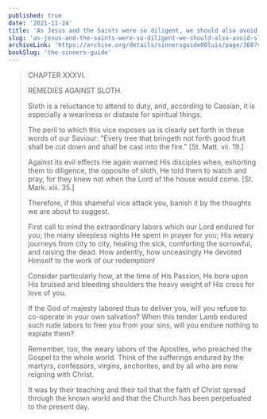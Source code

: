 ```yaml
---
published: true
date: '2021-11-24'
title: 'As Jesus and the Saints were so diligent, we should also avoid Sloth'
slug: 'as-jesus-and-the-saints-were-so-diligent-we-should-also-avoid-sloth'
archiveLink: 'https://archive.org/details/sinnersguide00luis/page/368?view=theater'
bookSlug: 'the-sinners-guide'
---
```


> CHAPTER XXXVI.
>
> REMEDIES AGAINST SLOTH.
>
> Sloth is a reluctance to attend to duty, and, according to Cassian, it is especially a weariness or distaste for spiritual things.
>
> The peril to which this vice exposes us is clearly set forth in these words of our Saviour: "Every tree that bringeth not forth good fruit shall be cut down and shall be cast into the fire." [St. Matt. vii. 19.]
>
> Against its evil effects He again warned His disciples when, exhorting them to diligence, the opposite of sloth, He told them to watch and pray, for they knew not when the Lord of the house would come. [St. Mark. xiii. 35.]
>
> Therefore, if this shameful vice attack you, banish it by the thoughts we are about to suggest.
>
> First call to mind the extraordinary labors which our Lord endured for you; the many sleepless nights He spent in prayer for you; His weary journeys from city to city, healing the sick, comforting the sorrowful, and raising the dead. How ardently, how unceasingly He devoted Himself to the work of our redemption! 
>
> Consider particularly how, at the time of His Passion, He bore upon His bruised and bleeding shoulders the heavy weight of His cross for love of you.
>
> If the God of majesty labored thus to deliver you, will you refuse to co-operate in your own salvation? When this tender Lamb endured such rude labors to free you from your sins, will you endure nothing to expiate them?
>
> Remember, too, the weary labors of the Apostles, who preached the Gospel to the whole world. Think of the sufferings endured by the martyrs, confessors, virgins, anchorites, and by all who are now reigning with Christ.
>
> It was by their teaching and their toil that the faith of Christ spread through the known world and that the Church has been perpetuated to the present day.